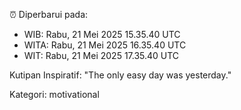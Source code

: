 ⏰ Diperbarui pada:
- WIB: Rabu, 21 Mei 2025 15.35.40 UTC
- WITA: Rabu, 21 Mei 2025 16.35.40 UTC
- WIT: Rabu, 21 Mei 2025 17.35.40 UTC

Kutipan Inspiratif:
"The only easy day was yesterday."


Kategori: motivational

